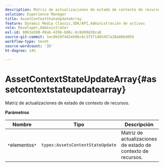 ```yaml
---
description: Matriz de actualizaciones de estado de contexto de recursos.
solution: Experience Manager
title: AssetContextStateUpdateArray
feature: Dynamic Media Classic,SDK/API,Administración de activos
role: Developer,Administrator
exl-id: 80b3e500-09ab-429b-b86c-bc8d09d28ca0
source-git-commit: 1ec8b59f442eb96c6c3f5f1405d57a38a86bd056
workflow-type: tm+mt
source-wordcount: '35'
ht-degree: 14%

---
```


# AssetContextStateUpdateArray{#assetcontextstateupdatearray}

Matriz de actualizaciones de estado de contexto de recursos.

**Parámetros**

| Nombre | Tipo | Descripción |
|---|---|---|
| `*`elementos`*` | `types:AssetsContextStateUpdate` | Matriz de actualizaciones de estado de contexto de recursos. |
